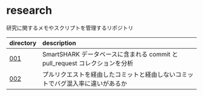 # research

研究に関するメモやスクリプトを管理するリポジトリ

| directory    | description                                                                    |
| :----------- | :----------------------------------------------------------------------------- |
| [001](./001) | SmartSHARK データベースに含まれる commit と pull_request コレクションを分析    |
| [002](./002) | プルリクエストを経由したコミットと経由しないコミットでバグ混入率に違いがあるか |